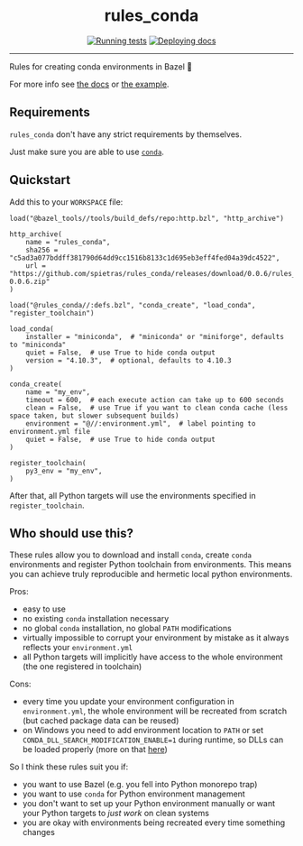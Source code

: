 <h1 align="center">rules_conda</h1>

<div align="center">

[![Running tests](https://github.com/spietras/rules_conda/actions/workflows/test.yml/badge.svg)](https://github.com/spietras/rules_conda/actions/workflows/test.yml)
[![Deploying docs](https://github.com/spietras/rules_conda/actions/workflows/docs.yml/badge.svg)](https://github.com/spietras/rules_conda/actions/workflows/docs.yml)

</div>

---

Rules for creating conda environments in Bazel 💚

For more info see [the docs](https://spietras.github.io/rules_conda) or [the example](https://github.com/spietras/rules_conda/tree/main/example).

## Requirements

`rules_conda` don't have any strict requirements by themselves.

Just make sure you are able to use [`conda`](https://docs.conda.io/en/latest/miniconda.html#system-requirements).

## Quickstart

Add this to your `WORKSPACE` file:

```starlark
load("@bazel_tools//tools/build_defs/repo:http.bzl", "http_archive")

http_archive(
    name = "rules_conda",
    sha256 = "c5ad3a077bddff381790d64dd9cc1516b8133c1d695eb3eff4fed04a39dc4522",
    url = "https://github.com/spietras/rules_conda/releases/download/0.0.6/rules_conda-0.0.6.zip"
)

load("@rules_conda//:defs.bzl", "conda_create", "load_conda", "register_toolchain")

load_conda(
    installer = "miniconda",  # "miniconda" or "miniforge", defaults to "miniconda"
    quiet = False,  # use True to hide conda output
    version = "4.10.3",  # optional, defaults to 4.10.3
)

conda_create(
    name = "my_env",
    timeout = 600,  # each execute action can take up to 600 seconds
    clean = False,  # use True if you want to clean conda cache (less space taken, but slower subsequent builds)
    environment = "@//:environment.yml",  # label pointing to environment.yml file
    quiet = False,  # use True to hide conda output
)

register_toolchain(
    py3_env = "my_env",
)
```

After that, all Python targets will use the environments specified in `register_toolchain`.

## Who should use this?

These rules allow you to download and install `conda`, create `conda` environments and register Python toolchain from environments.
This means you can achieve truly reproducible and hermetic local python environments.

Pros:

- easy to use
- no existing `conda` installation necessary
- no global `conda` installation, no global `PATH` modifications
- virtually impossible to corrupt your environment by mistake as it always reflects your `environment.yml`
- all Python targets will implicitly have access to the whole environment (the one registered in toolchain)

Cons:

- every time you update your environment configuration in `environment.yml`, the whole environment will be recreated from scratch (but cached package data can be reused)
- on Windows you need to add environment location to `PATH` or set `CONDA_DLL_SEARCH_MODIFICATION_ENABLE=1` during runtime, so DLLs can be loaded properly (more on that [here](https://spietras.github.io/rules_conda/usage/issues/#path-issue))

So I think these rules suit you if:

- you want to use Bazel (e.g. you fell into Python monorepo trap)
- you want to use `conda` for Python environment management
- you don't want to set up your Python environment manually or want your Python targets to _just work_ on clean systems
- you are okay with environments being recreated every time something changes
